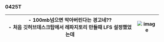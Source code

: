 ### 0425T  

|- 100mb넘으면 막아버린다는 경고네?? <br>- 처음 깃허브데스크탑에서 레파지토리 만들때 LFS 설정했었는데 <br>|![image](https://github.com/s8st/20240320FinalProject/assets/153998744/6bf4602e-efd1-4ece-b7f7-6a35aa1b8e3f)|
|--|--|
